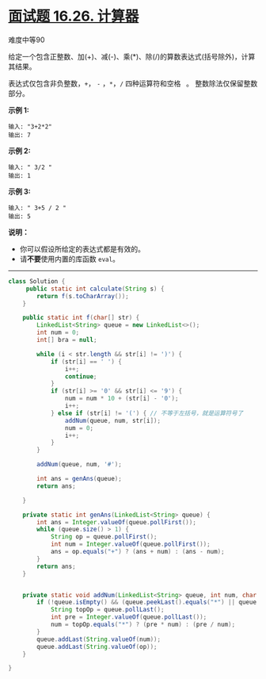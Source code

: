 # [面试题 16.26. 计算器](https://leetcode.cn/problems/calculator-lcci/)

难度中等90

给定一个包含正整数、加(+)、减(-)、乘(*)、除(/)的算数表达式(括号除外)，计算其结果。

表达式仅包含非负整数，`+`， `-` ，`*`，`/` 四种运算符和空格 ` `。 整数除法仅保留整数部分。

**示例 1:**

```
输入: "3+2*2"
输出: 7
```

**示例 2:**

```
输入: " 3/2 "
输出: 1
```

**示例 3:**

```
输入: " 3+5 / 2 "
输出: 5
```

**说明：**

- 你可以假设所给定的表达式都是有效的。
- 请**不要**使用内置的库函数 `eval`。



---

```java
class Solution {
     public static int calculate(String s) {
        return f(s.toCharArray());
    }

    public static int f(char[] str) {
        LinkedList<String> queue = new LinkedList<>();
        int num = 0;
        int[] bra = null;

        while (i < str.length && str[i] != ')') {
            if (str[i] == ' ') {
                i++;
                continue;
            }
            if (str[i] >= '0' && str[i] <= '9') {
                num = num * 10 + (str[i] - '0');
                i++;
            } else if (str[i] != '(') { // 不等于左括号，就是运算符号了
                addNum(queue, num, str[i]);
                num = 0;
                i++;
            }
        }

        addNum(queue, num, '#');

        int ans = genAns(queue);
        return ans;

    }

    private static int genAns(LinkedList<String> queue) {
        int ans = Integer.valueOf(queue.pollFirst());
        while (queue.size() > 1) {
            String op = queue.pollFirst();
            int num = Integer.valueOf(queue.pollFirst());
            ans = op.equals("+") ? (ans + num) : (ans - num);
        }
        return ans;
    }


    private static void addNum(LinkedList<String> queue, int num, char op) {
        if (!queue.isEmpty() && (queue.peekLast().equals("*") || queue.peekLast().equals("/"))) {
            String topOp = queue.pollLast();
            int pre = Integer.valueOf(queue.pollLast());
            num = topOp.equals("*") ? (pre * num) : (pre / num);
        }
        queue.addLast(String.valueOf(num));
        queue.addLast(String.valueOf(op));
    }

}
```

